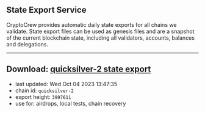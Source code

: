 ## State Export Service
CryptoCrew provides automatic daily state exports for all chains we validate. State export files can be used as genesis files and are a snapshot of the current blockchain state, including all validators, accounts, balances and delegations.

---
**Download: [quicksilver-2 state export](https://dl.ccvalidators.com/SERVICE/quicksilver/quicksilver-2_export_3997611.json)**
---

- last updated: Wed Oct 04 2023 13:47:35
- chain id: `quicksilver-2`
- export height: `3997611`
- use for: airdrops, local tests, chain recovery
